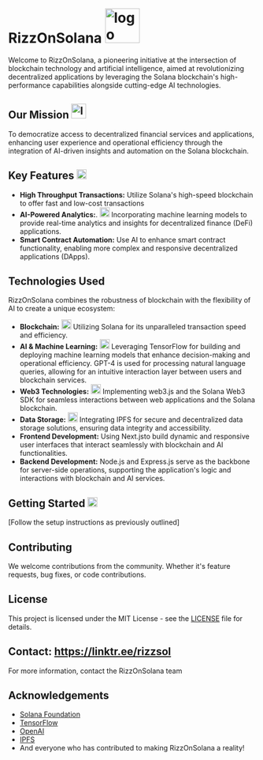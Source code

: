 # RizzOnSolana <img src="https://github.com/RizzOnSolana/.github/assets/161975417/e21e668f-aff1-4714-89aa-7479cb658a7b" width="70" height="70" alt="logo">


Welcome to RizzOnSolana, a pioneering initiative at the intersection of blockchain technology and artificial intelligence, aimed at revolutionizing decentralized applications by leveraging the Solana blockchain's high-performance capabilities alongside cutting-edge AI technologies.

## Our Mission <img src="https://github.com/RizzOnSolana/.github/assets/161975417/a803bb36-29ca-43d9-8479-954f20707a20" width="30" height="30" alt="logo">

To democratize access to decentralized financial services and applications, enhancing user experience and operational efficiency through the integration of AI-driven insights and automation on the Solana blockchain.

## Key Features <img src="https://github.com/RizzOnSolana/.github/assets/161975417/61904117-60af-45f7-aab6-be2a40c599fb" width="20" height="20" alt="logo">

- **High Throughput Transactions:** Utilize Solana's high-speed blockchain to offer fast and low-cost transactions
- **AI-Powered Analytics:**. <img src="https://github.com/RizzOnSolana/.github/assets/161975417/ee08c15e-0750-4ef6-80ea-a60c332cfcdf" width="20" height="20" alt="logo">
Incorporating machine learning models to provide real-time analytics and insights for decentralized finance (DeFi) applications.
- **Smart Contract Automation:** Use AI to enhance smart contract functionality, enabling more complex and responsive decentralized applications (DApps).

## Technologies Used
RizzOnSolana combines the robustness of blockchain with the flexibility of AI to create a unique ecosystem:

- **Blockchain:** <img src="https://github.com/RizzOnSolana/.github/assets/161975417/09266534-06e9-47db-b0a6-c9ca9005274f" width="20" height="20" alt="logo">
 Utilizing Solana for its unparalleled transaction speed and efficiency.
- **AI & Machine Learning:** <img src="https://github.com/RizzOnSolana/.github/assets/161975417/ee08c15e-0750-4ef6-80ea-a60c332cfcdf" width="20" height="20" alt="logo">
 Leveraging TensorFlow for building and deploying machine learning models that enhance decision-making and operational efficiency. GPT-4 is used for processing natural language queries, allowing for an intuitive interaction layer between users and blockchain services.
- **Web3 Technologies:** <img src="https://github.com/RizzOnSolana/.github/assets/161975417/b1fa1495-2d38-40f6-acf3-187c3d06ccee" width="20" height="20" alt="logo">
 Implementing web3.js and the Solana Web3 SDK for seamless interactions between web applications and the Solana blockchain.
- **Data Storage:** <img src="https://github.com/RizzOnSolana/.github/assets/161975417/d721ef1e-0db0-4f17-b9ac-b08ed5fad3e3" width="20" height="20" alt="logo"> Integrating IPFS for secure and decentralized data storage solutions, ensuring data integrity and accessibility.
- **Frontend Development:** Using Next.jsto build dynamic and responsive user interfaces that interact seamlessly with blockchain and AI functionalities.
- **Backend Development:** Node.js and Express.js serve as the backbone for server-side operations, supporting the application's logic and interactions with blockchain and AI services.

## Getting Started <img src="https://github.com/RizzOnSolana/.github/assets/161975417/fb1f7c82-513a-4a10-847d-7f30a1cdf4af" width="20" height="20" alt="logo">


[Follow the setup instructions as previously outlined]

## Contributing

We welcome contributions from the community. Whether it's feature requests, bug fixes, or code contributions.
## License

This project is licensed under the MIT License - see the [LICENSE](LICENSE) file for details.

## Contact: https://linktr.ee/rizzsol

For more information, contact the RizzOnSolana team

## Acknowledgements

- [Solana Foundation](https://solana.com/)
- [TensorFlow](https://www.tensorflow.org/)
- [OpenAI](https://openai.com/)
- [IPFS](https://ipfs.io/)
- And everyone who has contributed to making RizzOnSolana a reality!

